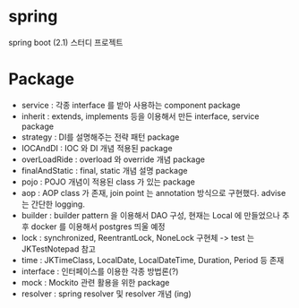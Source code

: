 # spring
spring boot (2.1) 스터디 프로젝트

# Package
- service : 각종 interface 를 받아 사용하는 component package<br/>
- inherit : extends, implements 등을 이용해서 만든 interface, service package<br/>
- strategy : DI를 설명해주는 전략 패턴 package<br/>
- IOCAndDI : IOC 와 DI 개념 적용된 package<br/>
- overLoadRide : overload 와 override 개념 package<br/>
- finalAndStatic : final, static 개념 설명 package<br/>
- pojo : POJO 개념이 적용된 class 가 있는 package<br/>
- aop : AOP class 가 존재, join point 는 annotation 방식으로 구현했다. advise 는 간단한 logging. <br/>
- builder : builder pattern 을 이용해서 DAO 구성, 현재는 Local 에 만들었으나 추후 docker 를 이용해서 postgres 띄울 예정<br/>
- lock : synchronized, ReentrantLock, NoneLock 구현체 -> test 는 JKTestNotepad 참고<br/>
- time : JKTimeClass, LocalDate, LocalDateTime, Duration, Period 등 존재<br/>
- interface : 인터페이스를 이용한 각종 방법론(?) <br/>
- mock : Mockito 관련 활용을 위한 package <br/>
- resolver : spring resolver 및 resolver 개념 (ing)<br/>
